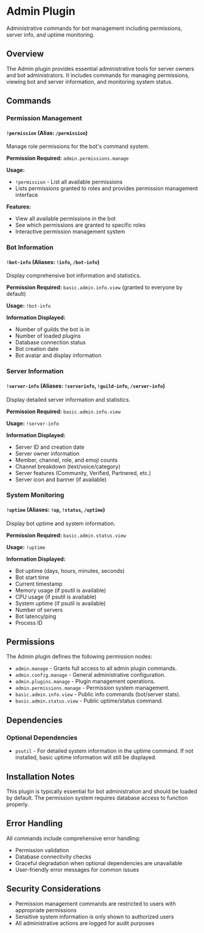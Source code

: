 # Admin Plugin

Administrative commands for bot management including permissions, server info, and uptime monitoring.

## Overview

The Admin plugin provides essential administrative tools for server owners and bot administrators. It includes commands for managing permissions, viewing bot and server information, and monitoring system status.

## Commands

### Permission Management

#### `!permission` (Alias: `/permission`)
Manage role permissions for the bot's command system.

**Permission Required:** `admin.permissions.manage`

**Usage:**
- `!permission` - List all available permissions
- Lists permissions granted to roles and provides permission management interface

**Features:**
- View all available permissions in the bot
- See which permissions are granted to specific roles
- Interactive permission management system

### Bot Information

#### `!bot-info` (Aliases: `!info`, `/bot-info`)
Display comprehensive bot information and statistics.

**Permission Required:** `basic.admin.info.view` (granted to everyone by default)

**Usage:** `!bot-info`

**Information Displayed:**
- Number of guilds the bot is in
- Number of loaded plugins
- Database connection status
- Bot creation date
- Bot avatar and display information

### Server Information

#### `!server-info` (Aliases: `!serverinfo`, `!guild-info`, `/server-info`)
Display detailed server information and statistics.

**Permission Required:** `basic.admin.info.view`

**Usage:** `!server-info`

**Information Displayed:**
- Server ID and creation date
- Server owner information
- Member, channel, role, and emoji counts
- Channel breakdown (text/voice/category)
- Server features (Community, Verified, Partnered, etc.)
- Server icon and banner (if available)

### System Monitoring

#### `!uptime` (Aliases: `!up`, `!status`, `/uptime`)
Display bot uptime and system information.

**Permission Required:** `basic.admin.status.view`

**Usage:** `!uptime`

**Information Displayed:**
- Bot uptime (days, hours, minutes, seconds)
- Bot start time
- Current timestamp
- Memory usage (if psutil is available)
- CPU usage (if psutil is available)
- System uptime (if psutil is available)
- Number of servers
- Bot latency/ping
- Process ID

## Permissions

The Admin plugin defines the following permission nodes:

- `admin.manage` - Grants full access to all admin plugin commands.
- `admin.config.manage` - General administrative configuration.
- `admin.plugins.manage` - Plugin management operations.
- `admin.permissions.manage` - Permission system management.
- `basic.admin.info.view` - Public info commands (bot/server stats).
- `basic.admin.status.view` - Public uptime/status command.

## Dependencies

### Optional Dependencies
- `psutil` - For detailed system information in the uptime command. If not installed, basic uptime information will still be displayed.

## Installation Notes

This plugin is typically essential for bot administration and should be loaded by default. The permission system requires database access to function properly.

## Error Handling

All commands include comprehensive error handling:
- Permission validation
- Database connectivity checks
- Graceful degradation when optional dependencies are unavailable
- User-friendly error messages for common issues

## Security Considerations

- Permission management commands are restricted to users with appropriate permissions
- Sensitive system information is only shown to authorized users
- All administrative actions are logged for audit purposes
